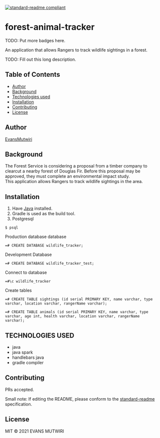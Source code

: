 [![standard-readme compliant](https://img.shields.io/badge/readme%20style-standard-brightgreen.svg?style=flat-square)](https://github.com/RichardLitt/standard-readme)
# forest-animal-tracker

TODO: Put more badges here.

An application that allows Rangers to track wildlife sightings in a forest.

TODO: Fill out this long description.

## Table of Contents
- [Author](#author)
- [Background](#background)
- [Technologies used](#technologies-used)
- [Installation](#installation)
- [Contributing](#contributing)
- [License](#license)

## Author

[EvansMutwiri](https://github.com/EvansMutwiri)

## Background
The Forest Service is considering a proposal from a timber company to clearcut a nearby forest of Douglas Fir.  Before this proposal may be approved, they must complete an environmental impact study.  
This application allows Rangers to track wildlife sightings in the area.
## Installation
1. Have [Java](https://sdkman.io/) installed.  
2. Gradle is used as the build tool.  
3. Postgresql
```
$ psql
```
Production database database
```
=# CREATE DATABASE wildlife_tracker;
```
Development Database
```
=# CREATE DATABASE wildlife_tracker_test;
```
Connect to database
```
=#\c wildlife_tracker
```
Create tables
```
=# CREATE TABLE sightings (id serial PRIMARY KEY, name varchar, type varchar, location varchar, rangerName varchar); 
```
```
=# CREATE TABLE animals (id serial PRIMARY KEY, name varchar, type varchar, age int, health varchar, location varchar, rangerName varchar); 
```
## TECHNOLOGIES USED
- java
- java spark
- handlebars java
- gradle compiler

## Contributing

PRs accepted.

Small note: If editing the README, please conform to the [standard-readme](https://github.com/RichardLitt/standard-readme) specification.

## License

MIT © 2021 EVANS MUTWIRI
